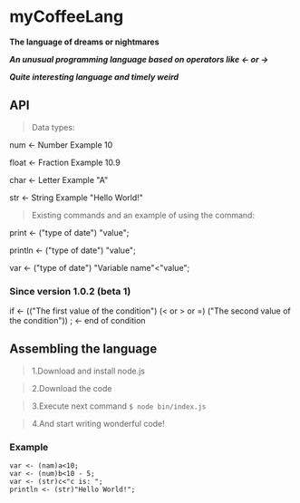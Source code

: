 # myCoffeeLang
**The language of dreams or nightmares**

***An unusual programming language based on operators like <strong><-</strong> or <strong>-></strong>***

***Quite interesting language and timely weird***

## API
  
>Data types:
  
  num   <- Number   Example 10
           
  float <- Fraction Example 10.9
  
  char  <- Letter   Example "A"
           
  str   <- String   Example "Hello World!"
  

>Existing commands and an example of using the command:
  
  print <- ("type of date") "value";
  
  println <- ("type of date") "value";
  
  var <- ("type of date") "Variable name"<"value";
   
  ### Since version 1.0.2 (beta 1)
  
  if <- (("The first value of the condition") (< or > or =) ("The second value of the condition")) ; <- end of condition
           
## Assembling the language
>1.Download and install node.js

>2.Download the code
  
>3.Execute next command
`$ node bin/index.js`

>4.And start writing wonderful code!

### Example

```
var <- (nam)a<10;
var <- (num)b<10 - 5;
var <- (str)c<"c is: ";
println <- (str)"Hello World!";
```
